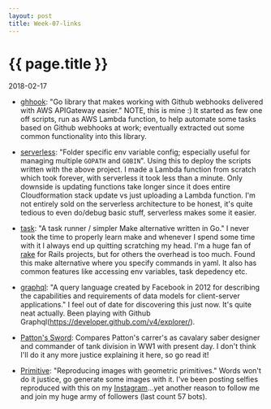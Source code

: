 ```yaml
---
layout: post
title: Week-07-links
---
```


{{ page.title }}
================

<p class="meta">2018-02-17</p>

* [ghhook](https://github.com/WalkerAndCoBrandsInc/ghhook): "Go library that makes working with Github webhooks delivered with AWS APIGateway easier." NOTE, this is mine :) It started as few one off scripts, run as AWS Lambda function, to help automate some tasks based on Github webhooks at work; eventually extracted out some common functionality into this library.

* [serverless](serverless.com): "Folder specific env variable config; especially useful for managing multiple `GOPATH` and `GOBIN`". Using this to deploy the scripts written with the above project. I made a Lambda function from scratch which took forever, with serverless it took less than a minute. Only downside is updating functions take longer since it does entire Cloudformation stack update vs just uploading a Lambda function. I'm not entirely sold on the serverless architecture to be honest, it's quite tedious to even do/debug basic stuff, serverless makes some it easier.

* [task](https://github.com/go-task/task): "A task runner / simpler Make alternative written in Go." I never took the time to properly learn make and whenever I spend some time with it I always end up quitting scratching my head. I'm a huge fan of [rake](https://github.com/ruby/rake) for Rails projects, but for others the overhead is too much. Found this make alternative where you specify commands in yaml. It also has common features like accessing env variables, task depedency etc.

* [graphql](http://graphql.org): "A query language created by Facebook in 2012 for describing the capabilities and requirements of data models for client-server applications." I feel out of date for discovering this just now. It's quite neat actually. Been playing with Github Graphql(https://developer.github.com/v4/explorer/).

* [Patton's Sword](https://abe-winter.github.io/change/2017/05/05/pattons-sword.html): Compares Patton's carrer's as cavalary saber designer and commander of tank division in WW1 with present day. I don't think I'll do it any more justice explaining it here, so go read it!

* [Primitive](https://github.com/fogleman/primitive): "Reproducing images with geometric primitives." Words won't do it justice, go generate some images with it. I've been posting selfies reproduced with this on my [Instagram](https://www.instagram.com/senthil196/)...yet another reason to follow me and join my huge army of followers (last count 57 bots).
